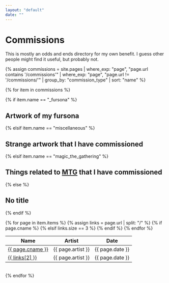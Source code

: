 ```yaml
---
layout: "default"
date: ""
---
```


# Commissions

This is mostly an odds and ends directory for my own benefit. I guess other people might find it useful, but probably not.

{% assign commissions = site.pages
	| where_exp: "page", "page.url contains '/commissions'" 
	| where_exp: "page", "page.url != '/commissions/'"
	| group_by: "commission_type"
	| sort: "name"
%}

<!-- Loop over all the possible commissions and build tables for each type -->
{% for item in commissions %}

{% if item.name == "_fursona" %}
## Artwork of my fursona
{% elsif item.name == "miscellaneous" %}
## Strange artwork that I have commissioned
{% elsif item.name == "magic_the_gathering" %}
## Things related to [MTG](https://en.wikipedia.org/wiki/Magic%3A_The_Gathering) that I have commissioned
{% else %}
## No title
{% endif %}

<!-- End the header and start the table for this type -->
<table>
	<thead>
		<tr>
			<th>Name</th>
			<th>Artist</th>
			<th>Date</th>
		</tr>
	</thead>
	<tbody>
		{% for page in item.items %}
			{% assign links = page.url | split: "/" %}
			{% if page.cname %} <!-- Include if there is a custom name -->
				<tr>
					<td><a href="{{ page.url }}" target="_self">{{ page.cname }}</a></td>
					<td>{{ page.artist }}</td>
					<td>{{ page.date }}</td>
				</tr>
			{% elsif links.size == 3 %} <!-- Size of 3 only includes first level directories -->
				<tr>
					<td><a href="{{ page.url }}" target="_self">{{ links[2] }}</a></td>
					<td>{{ page.artist }}</td>
					<td>{{ page.date }}</td>
				</tr>
			{% endif %}
		{% endfor %}
	</tbody>
</table>
<br/>
{% endfor %}
